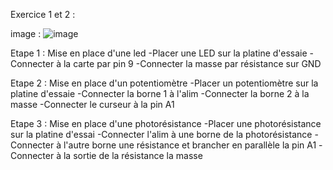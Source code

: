 Exercice 1 et 2 :

image : ![image](https://github.com/Diplodocus62/Codage-Arduino/assets/154502605/9482a801-6d20-4e4c-ad35-41b8bf569548)


Etape 1 : Mise en place d'une led
-Placer une LED sur la platine d'essaie
-Connecter à la carte par pin 9
-Connecter la masse par résistance sur GND

Etape 2 : Mise en place d'un potentiomètre
-Placer un potentiomètre sur la platine d'essaie
-Connecter la borne 1 à l'alim
-Connecter la borne 2 à la masse
-Connecter le curseur à la pin A1

Etape 3 : Mise en place d'une photorésistance
-Placer une photorésistance sur la platine d'essai
-Connecter l'alim à une borne de la photorésistance
-Connecter à l'autre borne une résistance et brancher en parallèle la pin A1
-Connecter à la sortie de la résistance la masse 
